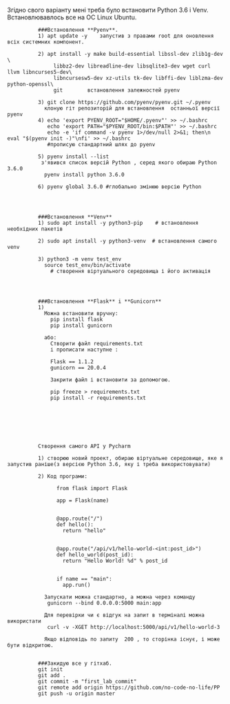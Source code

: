 Згідно свого варіанту мені треба було встановити Python 3.6 і Venv.
Встановлювавлось все на ОС Linux Ubuntu.

              ###Встановлення **Pyenv**.
              1) apt update -y    запустив з правами root для оновлення всіх системних компонент.
              
              2) apt install -y make build-essential libssl-dev zlib1g-dev \
                   libbz2-dev libreadline-dev libsqlite3-dev wget curl llvm libncurses5-dev\
                   libncursesw5-dev xz-utils tk-dev libffi-dev liblzma-dev python-openssl\
                   git        встановлення залежностей pyenv
                   
              3) git clone https://github.com/pyenv/pyenv.git ~/.pyenv 
                клоную гіт репозиторій для встановлення  останньої версії pyenv
              4) echo 'export PYENV_ROOT="$HOME/.pyenv"' >> ~/.bashrc
                 echo 'export PATH="$PYENV_ROOT/bin:$PATH"' >> ~/.bashrc
                 echo -e 'if command -v pyenv 1>/dev/null 2>&1; then\n eval "$(pyenv init -)"\nfi' >> ~/.bashrc
                 #прописую стандартний шлях до pyenv
              
              5) pyenv install --list
               з'явився список версій Python , серед якого обираю Python 3.6.0
                pyenv install python 3.6.0
              
              6) pyenv global 3.6.0 #глобально змінюю версію Python
              
              
              
              
              ###Встановлення **Venv**
              1) sudo apt install -y python3-pip    # встановлення необхідних пакетів
              
              2) sudo apt install -y python3-venv  # встановлення самого venv
              
              3) python3 -m venv test_env  
                source test_env/bin/activate
                  # створення віртуального середовища і його активація 
               
              
              
              
              ###Встановлення **Flask** i **Gunicorn**
              1) 
                Можна встановити вручну:
                  pip install flask
                  pip install gunicorn
              
                або:
                  Створити файл requirements.txt 
                  і прописати наступне :
                  
                  Flask == 1.1.2
                  gunicorn == 20.0.4
                  
                  Закрити файл і встановити за допомогою.
                  
                  pip freeze > requirements.txt 
                  pip install -r requirements.txt
               
               
               
                       
                            
              
              
              Створення самого API у Pycharm
              
              1) створюю новий проект, обираю віртуальне середовище, яке я запустив раніше(з версією Python 3.6, яку і треба використовувати)
              
              2) Код програми:
              
                    from flask import Flask

                    app = Flask(name)


                    @app.route("/")
                    def hello():
                      return "hello"


                    @app.route("/api/v1/hello-world-<int:post_id>")
                    def hello_world(post_id):
                      return "Hello World! %d" % post_id


                    if name == "main":
                      app.run()
               
                Запускати можна стандартно, а можна через команду 
                 gunicorn --bind 0.0.0.0:5000 main:app
                
                Для перевірки чи є відгук на запит в терміналі можна використати 
                 curl -v -XGET http://localhost:5000/api/v1/hello-world-3
                 
                Якщо відповідь по запиту  200 , то сторінка існує, і може бути відкритою.
                
                    
              ###Закидую все у гітхаб.
              git init
              git add .
              git commit -m "first_lab_commit"
              git remote add origin https://github.com/no-code-no-life/PP
              git push -u origin master
